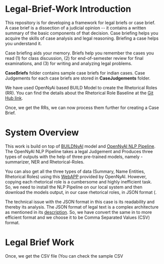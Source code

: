# Legal-Brief-Work Introduction
This repository is for developing a framework for legal briefs or case brief. A case brief is a dissection of a judicial opinion -- it contains a written summary of the basic components of that decision. Case briefing helps you acquire the skills of case analysis and legal reasoning. Briefing a case helps you understand it.  

Case briefing aids your memory. Briefs help you remember the cases you read (1) for class discussion, (2) for end-of-semester review for final examinations, and (3) for writing and analyzing legal problems. 

**CaseBriefs** folder contains sample case briefs for indian cases. Case Judgements for each case briefs are stored in **CaseJudgements** folder.

We have used OpenNyAi based BUILD Model to create the Rhetorical Roles (RR). You can find the details about the Rhetorical Role Baseline at the [Git Hub link](https://github.com/Legal-NLP-EkStep/rhetorical-role-baseline). 

Once, we get the RRs, we can now process them further for creating a Case Brief.

# System Overview

This work is build on top of [BUILDNyAI](https://legal-nlp-ekstep.github.io/Competitions/Rhetorical-Role/) model and [OpenNyAI NLP Pipeline](https://github.com/OpenNyAI/Opennyai). The OpenNyAI NLP Pipeline takes a legal Judgement and Produces three types of outputs with the help of three pre-trained models, namely - summarizer, NER and Rhetorical-Roles. 

You can also get all the three types of data (Summary, Name Entities, Rhetorical Roles) using this [WebAPP](https://summarizer-fer6v2lowq-uc.a.run.app/) provided by OpenNyAI. However, copying each rhetorical role is a cumbersome and highly inefficient task. So, we need to install the NLP Pipeline on our local system and then download the models output, in our case rhetorical roles, in JSON format (.

The technical issue with the JSON format in this case is its readability and thereby its analysis. The JSON format of legal text is a complex architecture as mentioned in its [description](https://github.com/Legal-NLP-EkStep/rhetorical-role-baseline). So, we have convert the same in to more efficient format and we choose it to be Comma Separated Values (CSV) format.

# Legal Brief Work

Once, we get the CSV file (You can check the sample CSV


